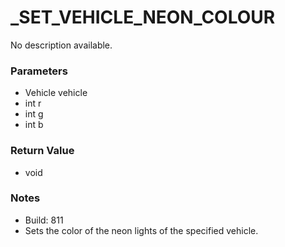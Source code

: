 # _SET_VEHICLE_NEON_COLOUR

No description available.

### Parameters
* Vehicle vehicle
* int r
* int g
* int b

### Return Value
* void

### Notes
* Build: 811
* Sets the color of the neon lights of the specified vehicle.

